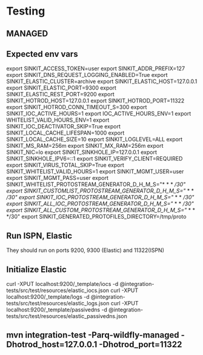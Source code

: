 # Testing

## MANAGED


## Expected env vars

export SINKIT_ACCESS_TOKEN=user
export SINKIT_ADDR_PREFIX=127
export SINKIT_DNS_REQUEST_LOGGING_ENABLED=True
export SINKIT_ELASTIC_CLUSTER=archive
export SINKIT_ELASTIC_HOST=127.0.0.1
export SINKIT_ELASTIC_PORT=9300
export SINKIT_ELASTIC_REST_PORT=9200
export SINKIT_HOTROD_HOST=127.0.0.1
export SINKIT_HOTROD_PORT=11322
export SINKIT_HOTROD_CONN_TIMEOUT_S=300
export SINKIT_IOC_ACTIVE_HOURS=1
export IOC_ACTIVE_HOURS_ENV=1
export WHITELIST_VALID_HOURS_ENV=1
export SINKIT_IOC_DEACTIVATOR_SKIP=True
export SINKIT_LOCAL_CACHE_LIFESPAN=1000
export SINKIT_LOCAL_CACHE_SIZE=10
export SINKIT_LOGLEVEL=ALL
export SINKIT_MS_RAM=256m
export SINKIT_MX_RAM=256m
export SINKIT_NIC=lo
export SINKIT_SINKHOLE_IP=127.0.0.1
export SINKIT_SINKHOLE_IPV6=::1
export SINKIT_VERIFY_CLIENT=REQUIRED
export SINKIT_VIRUS_TOTAL_SKIP=True
export SINKIT_WHITELIST_VALID_HOURS=1
export SINKIT_MGMT_USER=user
export SINKIT_MGMT_PASS=user
export SINKIT_WHITELIST_PROTOSTREAM_GENERATOR_D_H_M_S="* * * */30"
export SINKIT_CUSTOMLIST_PROTOSTREAM_GENERATOR_D_H_M_S="* * * */30"
export SINKIT_IOC_PROTOSTREAM_GENERATOR_D_H_M_S="* * * */30"
export SINKIT_ALL_IOC_PROTOSTREAM_GENERATOR_D_H_M_S="* * * */30"
export SINKIT_ALL_CUSTOM_PROTOSTREAM_GENERATOR_D_H_M_S="* * * */30"
export SINKIT_GENERATED_PROTOFILES_DIRECTORY=/tmp/proto

## Run ISPN, Elastic
They should run on ports 9200, 9300 (Elastic) and 11322(ISPN)

## Initialize Elastic

curl -XPUT localhost:9200/_template/iocs -d @integration-tests/src/test/resources/elastic_iocs.json
curl -XPUT localhost:9200/_template/logs -d @integration-tests/src/test/resources/elastic_logs.json
curl -XPUT localhost:9200/_template/passivedns -d @integration-tests/src/test/resources/elastic_passivedns.json


## mvn integration-test -Parq-wildfly-managed -Dhotrod_host=127.0.0.1 -Dhotrod_port=11322



